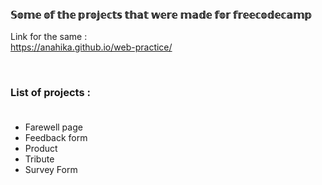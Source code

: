 ### 𝕊𝕠𝕞𝕖 𝕠𝕗 𝕥𝕙𝕖 𝕡𝕣𝕠𝕛𝕖𝕔𝕥𝕤 𝕥𝕙𝕒𝕥 𝕨𝕖𝕣𝕖 𝕞𝕒𝕕𝕖 𝕗𝕠𝕣 𝕗𝕣𝕖𝕖𝕔𝕠𝕕𝕖𝕔𝕒𝕞𝕡

Link for the same :  <br />
 https://anahika.github.io/web-practice/
 
 <br />
 
 
 ### List of projects : <br/><br/>
 - Farewell page<br/>
 - Feedback form  <br/>
 - Product  <br/>
 - Tribute   <br/>
 - Survey Form 
